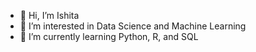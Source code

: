 - 👋 Hi, I’m Ishita
- 👀 I’m interested in Data Science and Machine Learning 
- 🌱 I’m currently learning Python, R, and SQL


<!---
JetDrake42/JetDrake42 is a ✨ special ✨ repository because its `README.md` (this file) appears on your GitHub profile.
You can click the Preview link to take a look at your changes.
--->
